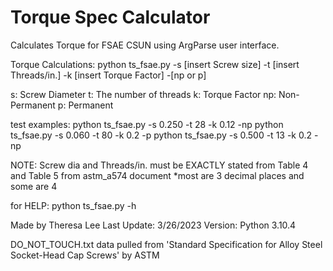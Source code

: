 # Torque Spec Calculator
 Calculates Torque for FSAE CSUN using ArgParse user interface.

 Torque Calculations:
 python ts_fsae.py -s [insert Screw size] -t [insert Threads/in.] -k [insert Torque Factor] -[np or p]

 s: Screw Diameter
 t: The number of threads
 k: Torque Factor
 np: Non-Permanent
 p: Permanent


 test examples:
 python ts_fsae.py -s 0.250 -t 28 -k 0.12 -np
 python ts_fsae.py -s 0.060 -t 80 -k 0.2 -p
 python ts_fsae.py -s 0.500 -t 13 -k 0.2 -np

 NOTE:
 Screw dia and Threads/in. must be EXACTLY stated from
 Table 4 and Table 5 from astm_a574 document
 *most are 3 decimal places and some are 4

 for HELP:
 python ts_fsae.py -h

Made by Theresa Lee
Last Update: 3/26/2023
Version: Python 3.10.4


DO_NOT_TOUCH.txt data pulled from
'Standard Specification for Alloy Steel Socket-Head Cap Screws' by ASTM
